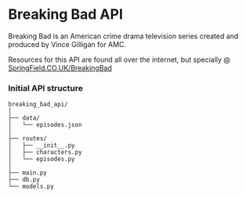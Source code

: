 # Breaking Bad API
Breaking Bad is an American crime drama television series created and produced by Vince Gilligan for AMC.

Resources for this API are found all over the internet, but specially @ [SpringField.CO.UK/BreakingBad]([https://springfieldspringfield.co.uk](https://www.springfieldspringfield.co.uk/episode_scripts.php?tv-show=breaking-bad))

### Initial API structure

```shell
breaking_bad_api/
│
├── data/
│   └── episodes.json
│
├── routes/
│   ├── __init__.py
│   ├── characters.py
│   └── episodes.py
│
├── main.py
├── db.py
└── models.py
```
